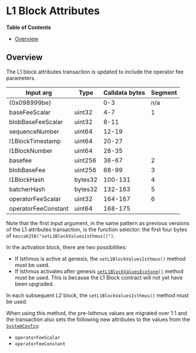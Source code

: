 # L1 Block Attributes

<!-- START doctoc generated TOC please keep comment here to allow auto update -->
<!-- DON'T EDIT THIS SECTION, INSTEAD RE-RUN doctoc TO UPDATE -->
**Table of Contents**

- [Overview](#overview)

<!-- END doctoc generated TOC please keep comment here to allow auto update -->

## Overview

The L1 block attributes transaction is updated to include the operator fee parameters.

| Input arg         | Type    | Calldata bytes | Segment |
| ----------------- | ------- | -------------- | ------- |
| {0x098999be}      |         | 0-3            | n/a     |
| baseFeeScalar     | uint32  | 4-7            | 1       |
| blobBaseFeeScalar | uint32  | 8-11           |         |
| sequenceNumber    | uint64  | 12-19          |         |
| l1BlockTimestamp  | uint64  | 20-27          |         |
| l1BlockNumber     | uint64  | 28-35          |         |
| basefee           | uint256 | 36-67          | 2       |
| blobBaseFee       | uint256 | 68-99          | 3       |
| l1BlockHash       | bytes32 | 100-131        | 4       |
| batcherHash       | bytes32 | 132-163        | 5       |
| operatorFeeScalar   | uint32  | 164-167      | 6       |
| operatorFeeConstant | uint64  | 168-175      |         |

Note that the first input argument, in the same pattern as previous versions of the L1 attributes transaction,
is the function selector: the first four bytes of `keccak256("setL1BlockValuesIsthmus()")`.

In the activation block, there are two possibilities:
* If Isthmus is active at genesis, the `setL1BlockValuesIsthmus()` method must be used.
* If Isthmus activates after genesis [`setL1BlockValuesEcotone()`](../ecotone/l1-attributes.md) method must be used. This is because the L1 Block contract will not yet have been upgraded.

In each subsequent L2 block, the `setL1BlockValuesIsthmus()` method must be used.

When using this method, the pre-Isthmus values are migrated over 1:1
and the transaction also sets the following new attributes to the values 
from the [`SystemConfig`](./configurability.md#systemconfig):

- `operatorFeeScalar`
- `operatorFeeConstant`
